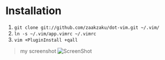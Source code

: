 # Installation

1. `git clone git://github.com/zaakzaku/dot-vim.git ~/.vim/`
2. `ln -s ~/.vim/app.vimrc ~/.vimrc`
3. `vim +PluginInstall +qall`

>my screenshot
![ScreenShot](https://user-images.githubusercontent.com/23735741/34194150-38c85fa2-e592-11e7-86c2-3abe720a8b97.png)


